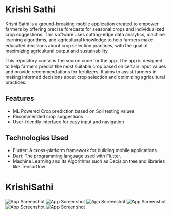 # Krishi Sathi

Krishi Sathi is a ground-breaking mobile application created to empower farmers by offering precise forecasts for seasonal crops and individualized crop suggestions. This software uses cutting-edge data analytics, machine learning algorithms, and agricultural knowledge to help farmers make educated decisions about crop selection practices, with the goal of maximizing agricultural output and sustainability.

This repository contains the source code for the app. The app is designed to help farmers predict the most suitable crop based on certain input values and provide recommendations for fertilizers. It aims to assist farmers in making informed decisions about crop selection and optimizing agricultural practices.

## Features

- ML Powered Crop prediction based on Soil testing values
- Recommended crop suggestions
- User-friendly interface for easy input and navigation

## Technologies Used

- Flutter: A cross-platform framework for building mobile applications.
- Dart: The programming language used with Flutter.
- Machine Learning and its Algorithms such as Decision tree and libraries like Tensorflow
# KrishiSathi
![App Screenshot](./assets/s1.png)
![App Screenshot](./assets/s2.png)
![App Screenshot](./assets/s3.png)
![App Screenshot](./assets/s4.png)
![App Screenshot](./assets/s5.png)
![App Screenshot](./assets/s6.png)
